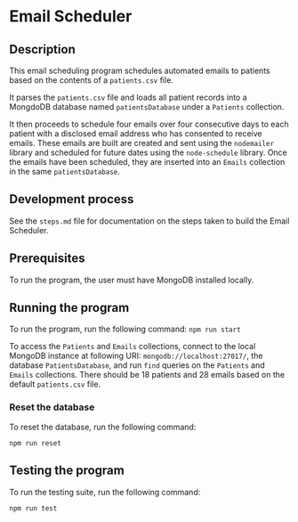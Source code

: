 # Email Scheduler

## Description

This email scheduling program schedules automated emails to patients based on the contents of a `patients.csv` file.

It parses the `patients.csv` file and loads all patient records into a MongdoDB database named `patientsDatabase` under a `Patients` collection.

It then proceeds to schedule four emails over four consecutive days to each patient with a disclosed email address who has consented to receive emails. These emails are built are created and sent using the `nodemailer` library and scheduled for future dates using the `node-schedule` library.
Once the emails have been scheduled, they are inserted into an `Emails` collection in the same `patientsDatabase`.

## Development process

See the `steps.md` file for documentation on the steps taken to build the Email Scheduler.

## Prerequisites

To run the program, the user must have MongoDB installed locally.

## Running the program

To run the program, run the following command:
`npm run start`

To access the `Patients` and `Emails` collections, connect to the local MongoDB instance at following URI: `mongodb://localhost:27017/`, the database `PatientsDatabase`, and run `find` queries on the `Patients` and `Emails` collections. There should be 18 patients and 28 emails based on the default `patients.csv` file.

### Reset the database

To reset the database, run the following command:

`npm run reset`

## Testing the program

To run the testing suite, run the following command:

`npm run test`

